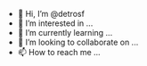 - 👋 Hi, I’m @detrosf
- 👀 I’m interested in ...
- 🌱 I’m currently learning ...
- 💞️ I’m looking to collaborate on ...
- 📫 How to reach me ...

<!---
detrosf/detrosf is a ✨ special ✨ repository because its `README.md` (this file) appears on your GitHub profile.
You can click the Preview link to take a look at your changes.
--->
